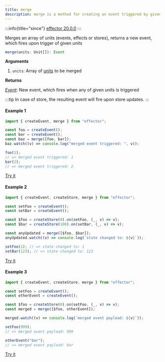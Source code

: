 ```yaml
---
title: merge
description: merge is a method for creating an event triggered by given units
---
```


:::info{title="since"}
[effector 20.0.0](https://changelog.effector.dev/#effector-20-0-0)
:::

Merges an array of units (events, effects or stores), returns a new event, which fires upon trigger of given units

```ts
merge(units: Unit[]): Event
```

**Arguments**

1. `units`: Array of [units](/en/explanation/glossary#common-unit) to be merged

**Returns**

[_Event_](/en/api/effector/Event): New event, which fires when any of given units is triggered

:::tip
In case of store, the resulting event will fire upon store updates.
:::

#### Example 1

```js
import { createEvent, merge } from "effector";

const foo = createEvent();
const bar = createEvent();
const baz = merge([foo, bar]);
baz.watch((v) => console.log("merged event triggered: ", v));

foo(1);
// => merged event triggered: 1
bar(2);
// => merged event triggered: 2
```

[Try it](https://share.effector.dev/WxUgr6dZ)

#### Example 2

```js
import { createEvent, createStore, merge } from "effector";

const setFoo = createEvent();
const setBar = createEvent();

const $foo = createStore(0).on(setFoo, (_, v) => v);
const $bar = createStore(100).on(setBar, (_, v) => v);

const anyUpdated = merge([$foo, $bar]);
anyUpdated.watch((v) => console.log(`state changed to: ${v}`));

setFoo(1); // => state changed to: 1
setBar(123); // => state changed to: 123
```

[Try it](https://share.effector.dev/Rp9wuRvl)

#### Example 3

```js
import { createEvent, createStore, merge } from "effector";

const setFoo = createEvent();
const otherEvent = createEvent();

const $foo = createStore(0).on(setFoo, (_, v) => v);
const merged = merge([$foo, otherEvent]);

merged.watch((v) => console.log(`merged event payload: ${v}`));

setFoo(999);
// => merged event payload: 999

otherEvent("bar");
// => merged event payload: bar
```

[Try it](https://share.effector.dev/pKkiyhVQ)
